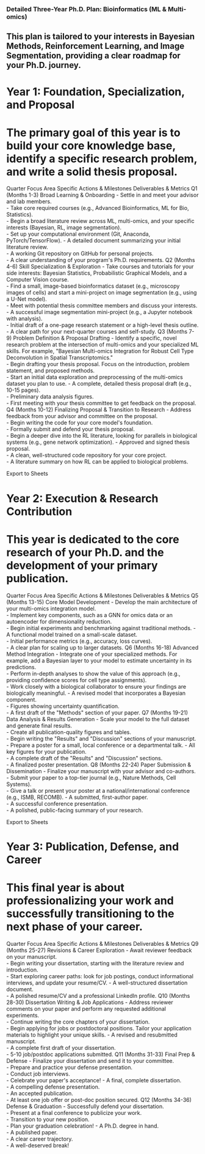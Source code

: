 ### Detailed Three-Year Ph.D. Plan: Bioinformatics (ML & Multi-omics)
## This plan is tailored to your interests in Bayesian Methods, Reinforcement Learning, and Image Segmentation, providing a clear roadmap for your Ph.D. journey.

# Year 1: Foundation, Specialization, and Proposal
# The primary goal of this year is to build your core knowledge base, identify a specific research problem, and write a solid thesis proposal.

Quarter	Focus Area	Specific Actions & Milestones	Deliverables & Metrics
Q1 (Months 1-3)	Broad Learning & Onboarding	- Settle in and meet your advisor and lab members. <br>- Take core required courses (e.g., Advanced Bioinformatics, ML for Bio, Statistics). <br>- Begin a broad literature review across ML, multi-omics, and your specific interests (Bayesian, RL, image segmentation). <br>- Set up your computational environment (Git, Anaconda, PyTorch/TensorFlow).	- A detailed document summarizing your initial literature review.<br>- A working Git repository on GitHub for personal projects.<br>- A clear understanding of your program's Ph.D. requirements.
Q2 (Months 4-6)	Skill Specialization & Exploration	- Take courses and tutorials for your side interests: Bayesian Statistics, Probabilistic Graphical Models, and a Computer Vision course. <br>- Find a small, image-based bioinformatics dataset (e.g., microscopy images of cells) and start a mini-project on image segmentation (e.g., using a U-Net model). <br>- Meet with potential thesis committee members and discuss your interests.	- A successful image segmentation mini-project (e.g., a Jupyter notebook with analysis).<br>- Initial draft of a one-page research statement or a high-level thesis outline.<br>- A clear path for your next-quarter courses and self-study.
Q3 (Months 7-9)	Problem Definition & Proposal Drafting	- Identify a specific, novel research problem at the intersection of multi-omics and your specialized ML skills. For example, "Bayesian Multi-omics Integration for Robust Cell Type Deconvolution in Spatial Transcriptomics." <br>- Begin drafting your thesis proposal. Focus on the introduction, problem statement, and proposed methods. <br>- Start an initial data exploration and preprocessing of the multi-omics dataset you plan to use.	- A complete, detailed thesis proposal draft (e.g., 10-15 pages).<br>- Preliminary data analysis figures.<br>- First meeting with your thesis committee to get feedback on the proposal.
Q4 (Months 10-12)	Finalizing Proposal & Transition to Research	- Address feedback from your advisor and committee on the proposal. <br>- Begin writing the code for your core model's foundation. <br>- Formally submit and defend your thesis proposal. <br>- Begin a deeper dive into the RL literature, looking for parallels in biological systems (e.g., gene network optimization).	- Approved and signed thesis proposal.<br>- A clean, well-structured code repository for your core project.<br>- A literature summary on how RL can be applied to biological problems.

Export to Sheets
# Year 2: Execution & Research Contribution
# This year is dedicated to the core research of your Ph.D. and the development of your primary publication.

Quarter	Focus Area	Specific Actions & Milestones	Deliverables & Metrics
Q5 (Months 13-15)	Core Model Development	- Develop the main architecture of your multi-omics integration model. <br>- Implement key components, such as a GNN for omics data or an autoencoder for dimensionality reduction. <br>- Begin initial experiments and benchmarking against traditional methods.	- A functional model trained on a small-scale dataset.<br>- Initial performance metrics (e.g., accuracy, loss curves).<br>- A clear plan for scaling up to larger datasets.
Q6 (Months 16-18)	Advanced Method Integration	- Integrate one of your specialized methods. For example, add a Bayesian layer to your model to estimate uncertainty in its predictions. <br>- Perform in-depth analyses to show the value of this approach (e.g., providing confidence scores for cell type assignments). <br>- Work closely with a biological collaborator to ensure your findings are biologically meaningful.	- A revised model that incorporates a Bayesian component.<br>- Figures showing uncertainty quantification.<br>- A first draft of the "Methods" section of your paper.
Q7 (Months 19-21)	Data Analysis & Results Generation	- Scale your model to the full dataset and generate final results. <br>- Create all publication-quality figures and tables. <br>- Begin writing the "Results" and "Discussion" sections of your manuscript. <br>- Prepare a poster for a small, local conference or a departmental talk.	- All key figures for your publication.<br>- A complete draft of the "Results" and "Discussion" sections.<br>- A finalized poster presentation.
Q8 (Months 22-24)	Paper Submission & Dissemination	- Finalize your manuscript with your advisor and co-authors. <br>- Submit your paper to a top-tier journal (e.g., Nature Methods, Cell Systems). <br>- Give a talk or present your poster at a national/international conference (e.g., ISMB, RECOMB).	- A submitted, first-author paper.<br>- A successful conference presentation.<br>- A polished, public-facing summary of your research.

Export to Sheets
# Year 3: Publication, Defense, and Career
# This final year is about professionalizing your work and successfully transitioning to the next phase of your career.

Quarter	Focus Area	Specific Actions & Milestones	Deliverables & Metrics
Q9 (Months 25-27)	Revisions & Career Exploration	- Await reviewer feedback on your manuscript. <br>- Begin writing your dissertation, starting with the literature review and introduction. <br>- Start exploring career paths: look for job postings, conduct informational interviews, and update your resume/CV.	- A well-structured dissertation document.<br>- A polished resume/CV and a professional LinkedIn profile.
Q10 (Months 28-30)	Dissertation Writing & Job Applications	- Address reviewer comments on your paper and perform any requested additional experiments. <br>- Continue writing the core chapters of your dissertation. <br>- Begin applying for jobs or postdoctoral positions. Tailor your application materials to highlight your unique skills.	- A revised and resubmitted manuscript.<br>- A complete first draft of your dissertation.<br>- 5-10 job/postdoc applications submitted.
Q11 (Months 31-33)	Final Prep & Defense	- Finalize your dissertation and send it to your committee. <br>- Prepare and practice your defense presentation. <br>- Conduct job interviews. <br>- Celebrate your paper's acceptance!	- A final, complete dissertation.<br>- A compelling defense presentation.<br>- An accepted publication.<br>- At least one job offer or post-doc position secured.
Q12 (Months 34-36)	Defense & Graduation	- Successfully defend your dissertation. <br>- Present at a final conference to publicize your work. <br>- Transition to your new position. <br>- Plan your graduation celebration!	- A Ph.D. degree in hand.<br>- A published paper.<br>- A clear career trajectory.<br>- A well-deserved break!

